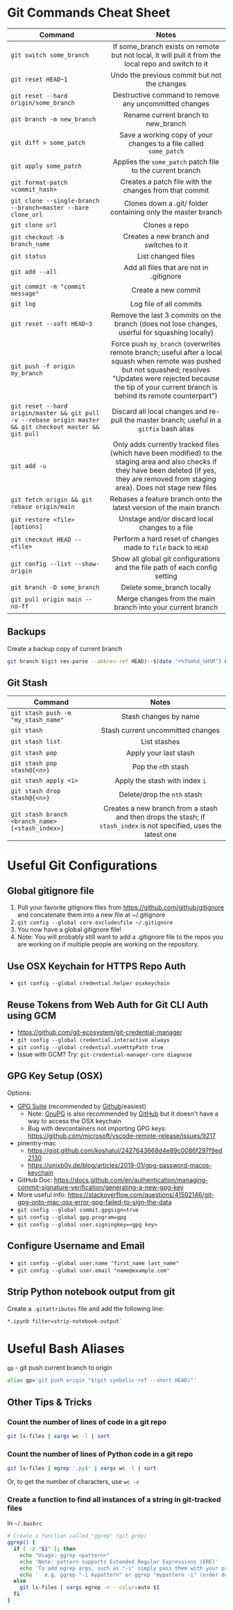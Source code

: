 # Git Commands Cheat Sheet
| Command        | Notes           | 
| ------------- |:-------------:| 
| `git switch some_branch` | If some_branch exists on remote but not local, it will pull it from the local repo and switch to it |
| `git reset HEAD~1` | Undo the previous commit but not the changes | 
| `git reset --hard origin/some_branch` | Destructive command to remove any uncommitted changes |
| `git branch -m new_branch` | Rename current branch to new_branch |
| `git diff > some_patch` | Save a working copy of your changes to a file called `some_patch` |
| `git apply some_patch` | Applies the `some_patch` patch file to the current branch |
| `git format-patch <commit_hash>` | Creates a patch file with the changes from that commit |
| `git clone --single-branch --branch=master --bare clone_url` | Clones down a .git/ folder containing only the master branch |
| `git clone url` | Clones a repo |
| `git checkout -b branch_name` | Creates a new branch and switches to it |
| `git status` | List changed files |
| `git add --all` | Add all files that are not in .gitignore |
| `git commit -m "commit message"` | Create a new commit |
| `git log` | Log file of all commits |
| `git reset --soft HEAD~3`| Remove the last 3 commits on the branch (does not lose changes, userful for squashing locally) |
| `git push -f origin my_branch` | Force push `my_branch` (overwrites remote branch; useful after a local squash when remote was pushed but not squashed; resolves "Updates were rejected because the tip of your current branch is behind its remote counterpart") |
| `git reset --hard origin/master && git pull -v --rebase origin master && git checkout master && git pull` | Discard all local changes and re-pull the master branch; useful in a `gitfix` bash alias |
| `git add -u` | Only adds currently tracked files (which have been modified) to the staging area and also checks if they have been deleted (if yes, they are removed from staging area). Does not stage new files |
| `git fetch origin && git rebase origin/main` | Rebases a feature branch onto the latest version of the main branch  |
| `git restore <file> [options]` | Unstage and/or discard local changes to a file |
| `git checkout HEAD -- <file>` | Perform a hard reset of changes made to `file` back to `HEAD` |
| `git config --list --show-origin` | Show all global git configurations and the file path of each config setting |
| `git branch -D some_branch` | Delete some_branch locally |
| `git pull origin main --no-ff` | Merge changes from the main branch into your current branch |

## Backups
Create a backup copy of current branch
```bash
git branch $(git rev-parse --abbrev-ref HEAD)--$(date "+%Y%m%d_%H%M") && git branch -a | grep -i $(git rev-parse --abbrev-ref HEAD)
``` 


## Git Stash
| Command        | Notes           | 
| ------------- |:-------------:| 
| `git stash push -m "my_stash_name"` | Stash changes by name |
| `git stash` | Stash current uncommitted changes |
| `git stash list` | List stashes |
| `git stash pop` | Apply your last stash |
| `git stash pop stash@{<n>}` | Pop the `n`th stash |
| `git stash apply <i>` | Apply the stash with index `i` |
| `git stash drop stash@{<n>}` | Delete/drop the `nth` stash |
| `git stash branch <branch_name> [<stash_index>]` | Creates a new branch from a stash and then drops the stash; if `stash_index` is not specified, uses the latest one | 

# Useful Git Configurations
## Global gitignore file
1. Pull your favorite gitignore files from https://github.com/github/gitignore and concatenate them into a new file at ~/.gitignore
2. `git config --global core.excludesfile ~/.gitignore`
3. You now have a global gitignore file!
4. Note: You will probably still want to add a .gitignore file to the repos you are working on if multiple people are working on the repository.

## Use OSX Keychain for HTTPS Repo Auth
- `git config --global credential.helper osxkeychain`

## Reuse Tokens from Web Auth for Git CLI Auth using GCM
- https://github.com/git-ecosystem/git-credential-manager
- `git config --global credential.interactive always`
- `git config --global credential.useHttpPath true`
- Issue with GCM? Try: `git-credential-manager-core diagnose`

## GPG Key Setup (OSX)
Options:
- [GPG Suite](https://gpgtools.org/) (recommended by [Github](https://docs.github.com/en/authentication/managing-commit-signature-verification/signing-commits)/easiest)
  - Note: [GnuPG](https://www.gnupg.org/download/) is also recommended by [GitHub](https://docs.github.com/en/authentication/managing-commit-signature-verification/generating-a-new-gpg-key) but it doesn't have a way to access the OSX keychain
  - Bug with devcontainers not importing GPG keys: https://github.com/microsoft/vscode-remote-release/issues/9217
- pinentry-mac
  - https://gist.github.com/koshatul/2427643668d4e89c0086f297f9ed2130
  - https://unixb0y.de/blog/articles/2019-01/gpg-password-macos-keychain
- GitHub Doc: https://docs.github.com/en/authentication/managing-commit-signature-verification/generating-a-new-gpg-key
- More useful info: https://stackoverflow.com/questions/41502146/git-gpg-onto-mac-osx-error-gpg-failed-to-sign-the-data
- `git config --global commit.gpgsign=true`
- `git config --global gpg.program=gpg`
- `git config --global user.signingkey=<gpg key>`

## Configure Username and Email
- `git config --global user.name "first_name last_name"`
- `git config --global user.email "name@example.com"`

## Strip Python notebook output from git
Create a `.gitattributes` file and add the following line:
```
*.ipynb filter=strip-notebook-output`
```
# Useful Bash Aliases
`gp` - git push current branch to origin
```bash
alias gp='git push origin "$(git symbolic-ref --short HEAD)"'
```

## Other Tips & Tricks
### Count the number of lines of code in a git repo
```bash
git ls-files | xargs wc -l | sort
```
### Count the number of lines of Python code in a git repo
```bash
git ls-files | egrep '.py$' | xargs wc -l | sort
```
Or, to get the number of characters, use `wc -c`
### Create a function to find all instances of a string in git-tracked files
In `~/.bashrc`
```bash
# Create a function called "ggrep" (git grep)
ggrep() {
  if [ -z "$1" ]; then
    echo "Usage: ggrep <pattern>"
    echo 'Note: pattern supports Extended Regular Expressions (ERE)'
    echo 'To add egrep args, such as "-i" simply pass them with your pattern in double quotes,'
    echo '  e.g. ggrep "-i mypattern" or ggrep "mypattern -i" (order does not matter)'
  else
    git ls-files | xargs egrep -n --color=auto $1
  fi
}
```
